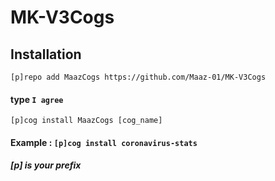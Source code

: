 <h1>MK-V3Cogs</h1>
<h2>Installation</h2>
<code>[p]repo add MaazCogs https://github.com/Maaz-01/MK-V3Cogs</code>
<h4>type <code>I agree</code></h4>
<code>[p]cog install MaazCogs [cog_name]</code> 
<h4>Example : <code>[p]cog install coronavirus-stats</code></h4>
<h5>[p] is your prefix</h5>